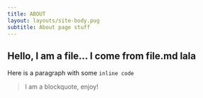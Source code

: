 ```yaml
---
title: ABOUT
layout: layouts/site-body.pug
subtitle: About page stuff
---
```


## Hello, I am a file... I come from file.md lala

Here is a paragraph with some `inline code`
> I am a blockquote, enjoy!